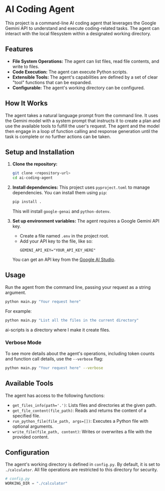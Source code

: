 # AI Coding Agent

This project is a command-line AI coding agent that leverages the Google Gemini API to understand and execute coding-related tasks. The agent can interact with the local filesystem within a designated working directory.

## Features

- **File System Operations:** The agent can list files, read file contents, and write to files.
- **Code Execution:** The agent can execute Python scripts.
- **Extensible Tools:** The agent's capabilities are defined by a set of clear "tool" functions that can be expanded.
- **Configurable:** The agent's working directory can be configured.

## How It Works

The agent takes a natural language prompt from the command line. It uses the Gemini model with a system prompt that instructs it to create a plan and use the available tools to fulfill the user's request. The agent and the model then engage in a loop of function calling and response generation until the task is complete or no further actions can be taken.

## Setup and Installation

1.  **Clone the repository:**
    ```bash
    git clone <repository-url>
    cd ai-coding-agent
    ```

2.  **Install dependencies:**
    This project uses `pyproject.toml` to manage dependencies. You can install them using `pip`:
    ```bash
    pip install .
    ```
    This will install `google-genai` and `python-dotenv`.

3.  **Set up environment variables:**
    The agent requires a Google Gemini API key.
    -   Create a file named `.env` in the project root.
    -   Add your API key to the file, like so:
        ```
        GEMINI_API_KEY="YOUR_API_KEY_HERE"
        ```
    You can get an API key from the [Google AI Studio](https://aistudio.google.com/).

## Usage

Run the agent from the command line, passing your request as a string argument.

```bash
python main.py "Your request here"
```

For example:
```bash
python main.py "List all the files in the current directory"
```

ai-scripts is a directory where I make it create files.

### Verbose Mode

To see more details about the agent's operations, including token counts and function call details, use the `--verbose` flag:

```bash
python main.py "Your request here" --verbose
```

## Available Tools

The agent has access to the following functions:

-   `get_files_info(path='.')`: Lists files and directories at the given path.
-   `get_file_content(file_path)`: Reads and returns the content of a specified file.
-   `run_python_file(file_path, args=[])`: Executes a Python file with optional arguments.
-   `write_file(file_path, content)`: Writes or overwrites a file with the provided content.

## Configuration

The agent's working directory is defined in `config.py`. By default, it is set to `./calculator`. All file operations are restricted to this directory for security.

```python
# config.py
WORKING_DIR = "./calculator"
```


